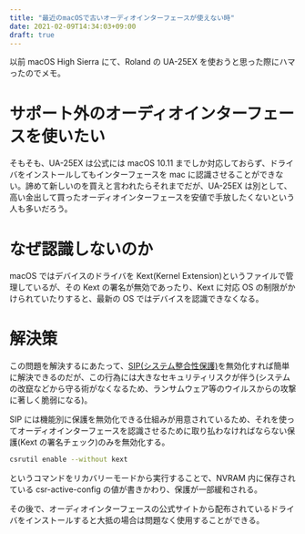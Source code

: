 ```yaml
---
title: "最近のmacOSで古いオーディオインターフェースが使えない時"
date: 2021-02-09T14:34:03+09:00
draft: true
---
```


以前 macOS High Sierra にて、Roland の UA-25EX を使おうと思った際にハマったのでメモ。

# サポート外のオーディオインターフェースを使いたい

そもそも、UA-25EX は公式には macOS 10.11 までしか対応しておらず、ドライバをインストールしてもインターフェースを mac に認識させることができない。諦めて新しいのを買えと言われたらそれまでだが、UA-25EX は別として、高い金出して買ったオーディオインターフェースを安値で手放したくないという人も多いだろう。

# なぜ認識しないのか

macOS ではデバイスのドライバを Kext(Kernel Extension)というファイルで管理しているが、その Kext の署名が無効であったり、Kext に対応 OS の制限がかけられていたりすると、最新の OS ではデバイスを認識できなくなる。

# 解決策

この問題を解決するにあたって、[SIP(システム整合性保護)](https://support.apple.com/ja-jp/HT204899)を無効化すれば簡単に解決できるのだが、この行為には大きなセキュリティリスクが伴う(システムの改竄などから守る術がなくなるため、ランサムウェア等のウイルスからの攻撃に著しく脆弱になる)。

SIP には機能別に保護を無効化できる仕組みが用意されているため、それを使ってオーディオインターフェースを認識させるために取り払わなければならない保護(Kext の署名チェック)のみを無効化する。

```sh
csrutil enable --without kext
```

というコマンドをリカバリーモードから実行することで、NVRAM 内に保存されている csr-active-config の値が書きかわり、保護が一部緩和される。

その後で、オーディオインターフェースの公式サイトから配布されているドライバをインストールすると大抵の場合は問題なく使用することができる。
